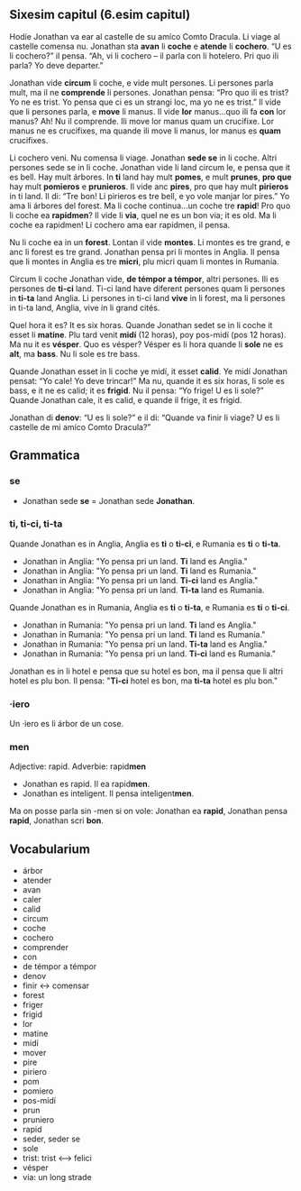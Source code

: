 ﻿## Sixesim capitul (6.esim capitul)
Hodíe Jonathan va ear al castelle de su amíco Comto Dracula. Li viage al castelle comensa nu. Jonathan sta  **avan**  li  **coche**  e  **atende**  li  **cochero**. “U es li cochero?” il pensa. “Ah, vi li cochero – il parla con li hotelero. Pri quo ili parla? Yo deve departer.”

Jonathan vide  **circum**  li coche, e vide mult persones. Li persones parla mult, ma il ne  **comprende**  li persones. Jonathan pensa: “Pro quo ili es trist? Yo ne es trist. Yo pensa que ci es un strangi loc, ma yo ne es trist.” Il vide que li persones parla, e  **move**  li manus. Il vide  **lor**  manus...quo ili fa  **con**  lor manus? Ah! Nu il comprende. Ili move lor manus quam un crucifixe. Lor manus ne es crucifixes, ma quande ili move li manus, lor manus es  **quam**  crucifixes.

Li cochero veni. Nu comensa li viage. Jonathan  **sede se**  in li coche. Altri persones sede se in li coche. Jonathan vide li land circum le, e pensa que it es bell. Hay mult árbores. In  **ti**  land hay mult  **pomes**, e mult  **prunes**,  **pro que**  hay mult  **pomieros**  e  **prunieros**. Il vide anc  **pires**, pro que hay mult  **pirieros**  in ti land. Il di: “Tre bon! Li pirieros es tre bell, e yo vole manjar lor pires.” Yo ama li árbores del forest. Ma li coche continua...un coche tre  **rapid**! Pro quo li coche ea  **rapidmen**? Il vide li  **via**, quel ne es un bon via; it es old. Ma li coche ea rapidmen! Li cochero ama ear rapidmen, il pensa.

Nu li coche ea in un  **forest**. Lontan il vide  **montes**. Li montes es tre grand, e anc li forest es tre grand. Jonathan pensa pri li montes in Anglia. Il pensa que li montes in Anglia es tre  **micri**, plu micri quam li montes in Rumania.

Circum li coche Jonathan vide,  **de témpor a témpor**, altri persones. Ili es persones de  **ti-ci**  land. Ti-ci land have diferent persones quam li persones in  **ti-ta**  land Anglia. Li persones in ti-ci land  **vive**  in li forest, ma li persones in ti-ta land, Anglia, vive in li grand cités.

Quel hora it es? It es six horas. Quande Jonathan sedet se in li coche it esset li  **matine**. Plu tard venit  **midí**  (12 horas), poy pos-midí (pos 12 horas). Ma nu it es  **vésper**. Quo es vésper? Vésper es li hora quande li  **sole**  ne es  **alt**, ma  **bass**. Nu li sole es tre bass.

Quande Jonathan esset in li coche ye midí, it esset  **calid**. Ye midí Jonathan pensat: “Yo cale! Yo deve trincar!” Ma nu, quande it es six horas, li sole es bass, e it ne es calid; it es  **frigid**. Nu il pensa: “Yo frige! U es li sole?” Quande Jonathan cale, it es calid, e quande il frige, it es frigid.

Jonathan di  **denov**: “U es li sole?” e il di: “Quande va finir li viage? U es li castelle de mi amíco Comto Dracula?”
## Grammatica
### se

-   Jonathan sede  **se**  = Jonathan sede  **Jonathan**.

### ti, ti-ci, ti-ta

Quande Jonathan es in Anglia, Anglia es  **ti**  o  **ti-ci**, e Rumania es  **ti**  o  **ti-ta**.

-   Jonathan in Anglia: "Yo pensa pri un land.  **Ti**  land es Anglia."
-   Jonathan in Anglia: "Yo pensa pri un land.  **Ti**  land es Rumania."
-   Jonathan in Anglia: "Yo pensa pri un land.  **Ti-ci**  land es Anglia."
-   Jonathan in Anglia: "Yo pensa pri un land.  **Ti-ta**  land es Rumania.

Quande Jonathan es in Rumania, Anglia es  **ti**  o  **ti-ta**, e Rumania es  **ti**  o  **ti-ci**.

-   Jonathan in Rumania: "Yo pensa pri un land.  **Ti**  land es Anglia."
-   Jonathan in Rumania: "Yo pensa pri un land.  **Ti**  land es Rumania."
-   Jonathan in Rumania: "Yo pensa pri un land.  **Ti-ta**  land es Anglia."
-   Jonathan in Rumania: "Yo pensa pri un land.  **Ti-ci**  land es Rumania."

Jonathan es in li hotel e pensa que su hotel es bon, ma il pensa que li altri hotel es plu bon. Il pensa: "**Ti-ci**  hotel es bon, ma  **ti-ta**  hotel es plu bon."

### ·iero

Un ·iero es li árbor de un cose.

### men

Adjective: rapid. Adverbie: rapid**men**

-   Jonathan es rapid. Il ea rapid**men**.
-   Jonathan es inteligent. Il pensa inteligent**men**.

Ma on posse parla sin -men si on vole: Jonathan ea  **rapid**, Jonathan pensa  **rapid**, Jonathan scri  **bon**.

## Vocabularium
-   árbor
-   atender
-   avan
-   caler
-   calid
-   circum
-   coche
-   cochero
-   comprender
-   con
-   de témpor a témpor
-   denov
-   finir ↔ comensar
-   forest
-   friger
-   frigid
-   lor
-   matine
-   midí
-   mover
-   pire
-   piriero
-   pom
-   pomiero
-   pos-midí
-   prun
-   pruniero
-   rapid
-   seder, seder se
-   sole
-   trist: trist ⟷ felici
-   vésper
-   via: un long strade
